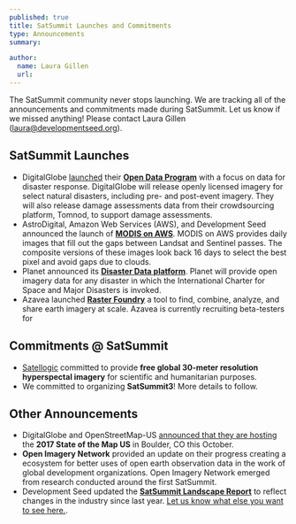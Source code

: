 ```yaml
---
published: true
title: SatSummit Launches and Commitments
type: Announcements
summary:

author:
  name: Laura Gillen
  url:
---
```


The SatSummit community never stops launching. We are tracking all of the announcements and commitments made during SatSummit. Let us know if we missed anything! Please contact Laura Gillen (laura@developmentseed.org).

## SatSummit Launches
- DigitalGlobe [launched](http://blog.digitalglobe.com/2017/01/31/launching-our-open-data-program-for-disaster-response/) their **[Open Data Program](https://www.digitalglobe.com/opendata)** with a focus on data for disaster response. DigitalGlobe will release openly licensed imagery for select natural disasters, including pre- and post-event imagery. They will also release damage assessments data from their crowdsourcing platform, Tomnod, to support damage assessments.
- AstroDigital, Amazon Web Services (AWS), and Development Seed announced the launch of **[MODIS on AWS](https://aws.amazon.com/public-datasets/modis/)**. MODIS on AWS provides daily images that fill out the gaps between Landsat and Sentinel passes. The composite versions of these images look back 16 days to select the best pixel and avoid gaps due to clouds.
- Planet announced its **[Disaster Data platform](https://www.planet.com/disasterdata/)**. Planet will provide open imagery data for any disaster in which the International Charter for Space and Major Disasters is invoked.
- Azavea launched **[Raster Foundry](https://www.azavea.com/announcements/raster-foundry-participates-satsummit/)** a tool to find, combine, analyze, and share earth imagery at scale. Azavea is currently recruiting beta-testers for

## Commitments @ SatSummit
- [Satellogic](https://www.satellogic.com/) committed to provide **free global 30-meter resolution hyperspectal imagery** for scientific and humanitarian purposes.
- We committed to organizing **SatSummit3**! More details to follow.

## Other Announcements
- DigitalGlobe and OpenStreetMap-US [announced that they are hosting](https://openstreetmap.us/2017/01/sotmus-2017-announcement/) the **2017 State of the Map US** in Boulder, CO this October.
- **Open Imagery Network** provided an update on their progress creating a ecosystem for better uses of open earth observation data in the work of global development organizations. Open Imagery Network emerged from research conducted around the first SatSummit.
- Development Seed updated the **[SatSummit Landscape Report](http://landscape.satsummit.io/)** to reflect changes in the industry since last year. [Let us know what else you want to see here.](https://github.com/satsummit/landscape/issues).
